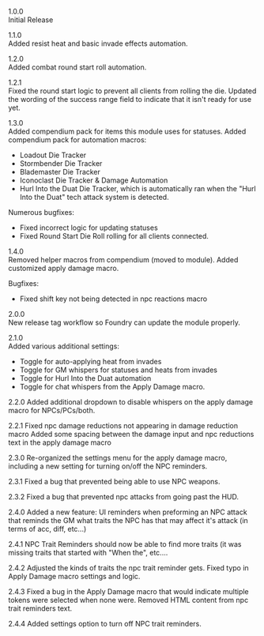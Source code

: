 1.0.0  
Initial Release

1.1.0  
Added resist heat and basic invade effects automation.

1.2.0  
Added combat round start roll automation.

1.2.1  
Fixed the round start logic to prevent all clients from rolling the die.
Updated the wording of the success range field to indicate that it isn't ready for use yet.

1.3.0  
Added compendium pack for items this module uses for statuses. 
Added compendium pack for automation macros:
- Loadout Die Tracker
- Stormbender Die Tracker
- Blademaster Die Tracker
- Iconoclast Die Tracker & Damage Automation
- Hurl Into the Duat Die Tracker, which is automatically ran when the "Hurl Into the Duat" tech attack system is detected.

Numerous bugfixes:
- Fixed incorrect logic for updating statuses
- Fixed Round Start Die Roll rolling for all clients connected.

1.4.0  
Removed helper macros from compendium (moved to module).
Added customized apply damage macro.

Bugfixes:
- Fixed shift key not being detected in npc reactions macro

2.0.0  
New release tag workflow so Foundry can update the module properly.

2.1.0  
Added various additional settings:
- Toggle for auto-applying heat from invades
- Toggle for GM whispers for statuses and heats from invades
- Toggle for Hurl Into the Duat automation
- Toggle for chat whispers from the Apply Damage macro.

2.2.0
Added additional dropdown to disable whispers on the apply damage macro for NPCs/PCs/both.

2.2.1
Fixed npc damage reductions not appearing in damage reduction macro
Added some spacing between the damage input and npc reductions text in the apply damage macro

2.3.0
Re-organized the settings menu for the apply damage macro, including a new setting for turning on/off the NPC reminders.

2.3.1
Fixed a bug that prevented being able to use NPC weapons.

2.3.2
Fixed a bug that prevented npc attacks from going past the HUD.

2.4.0
Added a new feature: UI reminders when preforming an NPC attack that reminds the GM what traits the NPC has that may affect it's attack (in terms of acc, diff, etc...)

2.4.1
NPC Trait Reminders should now be able to find more traits (it was missing traits that started with "When the", etc....

2.4.2
Adjusted the kinds of traits the npc trait reminder gets.
Fixed typo in Apply Damage macro settings and logic.

2.4.3
Fixed a bug in the Apply Damage macro that would indicate multiple tokens were selected when none were.
Removed HTML content from npc trait reminders text.

2.4.4
Added settings option to turn off NPC trait reminders.